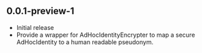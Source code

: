 ## 0.0.1-preview-1
* Initial release
* Provide a wrapper for AdHocIdentityEncrypter to map a secure AdHocIdentity to a human readable pseudonym.
